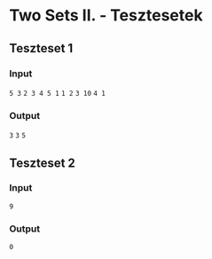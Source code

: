# Two Sets II. - Tesztesetek

## Teszteset 1
### Input
`5 3`
`2 3 4 5 1`
`1 2`
`3 10`
`4 1`
### Output
`3`
`3`
`5`
## Teszteset 2
### Input
`9`
### Output
`0`
